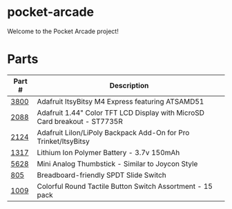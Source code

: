 # pocket-arcade
Welcome to the Pocket Arcade project!

# Parts

| Part # | Description |
|--------|-------------|
| [3800](https://www.adafruit.com/product/3800) | Adafruit ItsyBitsy M4 Express featuring ATSAMD51 |
| [2088](https://www.adafruit.com/product/2088) | Adafruit 1.44" Color TFT LCD Display with MicroSD Card breakout - ST7735R |
| [2124](https://www.adafruit.com/product/2124) | Adafruit LiIon/LiPoly Backpack Add-On for Pro Trinket/ItsyBitsy |
| [1317](https://www.adafruit.com/product/1317) | Lithium Ion Polymer Battery - 3.7v 150mAh |
| [5628](https://www.adafruit.com/product/5628) | Mini Analog Thumbstick - Similar to Joycon Style |
| [805](https://www.adafruit.com/product/805)   | Breadboard-friendly SPDT Slide Switch |
| [1009](https://www.adafruit.com/product/1009) | Colorful Round Tactile Button Switch Assortment - 15 pack |

